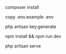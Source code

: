 composer install

copy .env.example .env

php artisan key:generate

npm install && npm run dev

php artisan serve
